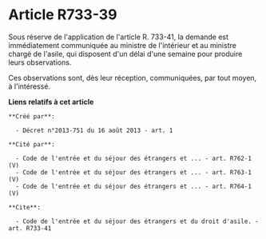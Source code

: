 # Article R733-39

Sous réserve de l'application de l'article R. 733-41, la demande est immédiatement communiquée au ministre de l'intérieur et
au ministre chargé de l'asile, qui disposent d'un délai d'une semaine pour produire leurs observations. 

Ces observations sont, dès leur réception, communiquées, par tout moyen, à l'intéressé.

**Liens relatifs à cet article**

	**Créé par**:

	  - Décret n°2013-751 du 16 août 2013 - art. 1

	**Cité par**:

	  - Code de l'entrée et du séjour des étrangers et ... - art. R762-1 (V)
	  - Code de l'entrée et du séjour des étrangers et ... - art. R763-1 (V)
	  - Code de l'entrée et du séjour des étrangers et ... - art. R764-1 (V)

	**Cite**:

	  - Code de l'entrée et du séjour des étrangers et du droit d'asile. - art. R733-41
